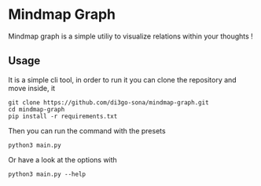 # Mindmap Graph
Mindmap graph is a simple utiliy to visualize relations within your thoughts !

## Usage
It is a simple cli tool, in order to run it you can clone the repository and move inside, it 

```
git clone https://github.com/di3go-sona/mindmap-graph.git
cd mindmap-graph
pip install -r requirements.txt
```

Then you can run the command with the presets
```
python3 main.py
```
Or have a look at the options with 
```
python3 main.py --help
```